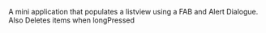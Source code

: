 A mini application that populates a listview using a FAB and Alert Dialogue.
Also Deletes items when longPressed
